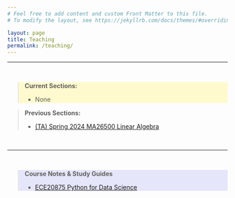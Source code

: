 ```yaml
---
# Feel free to add content and custom Front Matter to this file.
# To modify the layout, see https://jekyllrb.com/docs/themes/#overriding-theme-defaults

layout: page
title: Teaching
permalink: /teaching/
---
```


---

<br>
<blockquote style="background-color: lemonchiffon">
<b>Current Sections:</b>
<ul>
    <li>None</li>
</ul>
</blockquote>

<blockquote>
<b>Previous Sections:</b>
<ul>
    <li><a href="https://www.math.purdue.edu/academic/courses/semester/202420/ma26500/index.html">(TA) Spring 2024 MA26500 Linear Algebra</a></li>
</ul>
</blockquote>
<br>

---

<br>

<blockquote style="background-color: lavender">
<b>Course Notes & Study Guides</b>
<ul>
    <li><a href="/images/guides/ece20875.pdf" target="_blank">ECE20875 Python for Data Science</a></li>
</ul>
</blockquote>